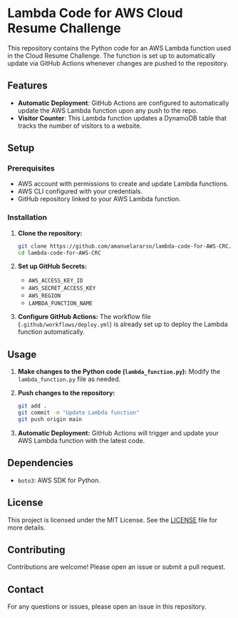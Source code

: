 # Lambda Code for AWS Cloud Resume Challenge

This repository contains the Python code for an AWS Lambda function used in the Cloud Resume Challenge. The function is set up to automatically update via GitHub Actions whenever changes are pushed to the repository.

## Features

- **Automatic Deployment**: GitHub Actions are configured to automatically update the AWS Lambda function upon any push to the repo.
- **Visitor Counter**: This Lambda function updates a DynamoDB table that tracks the number of visitors to a website.

## Setup

### Prerequisites

- AWS account with permissions to create and update Lambda functions.
- AWS CLI configured with your credentials.
- GitHub repository linked to your AWS Lambda function.

### Installation

1. **Clone the repository:**
   ```bash
   git clone https://github.com/amanuelararso/lambda-code-for-AWS-CRC.git
   cd lambda-code-for-AWS-CRC
   ```

2. **Set up GitHub Secrets:**
   - `AWS_ACCESS_KEY_ID`
   - `AWS_SECRET_ACCESS_KEY`
   - `AWS_REGION`
   - `LAMBDA_FUNCTION_NAME`

3. **Configure GitHub Actions:**
   The workflow file (`.github/workflows/deploy.yml`) is already set up to deploy the Lambda function automatically.

## Usage

1. **Make changes to the Python code (`lambda_function.py`):**
   Modify the `lambda_function.py` file as needed.

2. **Push changes to the repository:**
   ```bash
   git add .
   git commit -m "Update Lambda function"
   git push origin main
   ```

3. **Automatic Deployment:**
   GitHub Actions will trigger and update your AWS Lambda function with the latest code.

## Dependencies

- `boto3`: AWS SDK for Python.

## License

This project is licensed under the MIT License. See the [LICENSE](LICENSE) file for more details.

## Contributing

Contributions are welcome! Please open an issue or submit a pull request.

## Contact

For any questions or issues, please open an issue in this repository.
